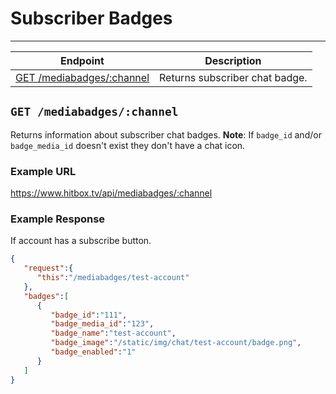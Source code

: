 # Subscriber Badges
***

| Endpoint | Description |
| ---- | --------------- |
| [GET /mediabadges/:channel](/channel/subscriber_badges.md#get-mediabadgeschannel) | Returns subscriber chat badge. |

## `GET /mediabadges/:channel`

Returns information about subscriber chat badges.
**Note**: If `badge_id` and/or `badge_media_id` doesn't exist they don't have a chat icon.

### Example URL

https://www.hitbox.tv/api/mediabadges/:channel

### Example Response 

If account has a subscribe button.
```json
{
   "request":{
      "this":"/mediabadges/test-account"
   },
   "badges":[
      {
         "badge_id":"111",
         "badge_media_id":"123",
         "badge_name":"test-account",
         "badge_image":"/static/img/chat/test-account/badge.png",
         "badge_enabled":"1"
      }
   ]
}
```
